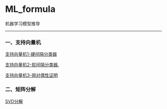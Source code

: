 # ML_formula
机器学习模型推导

---

### 一、支持向量机 

[支持向量机1-硬间隔分类器](https://github.com/luhao2013/ML_formula/blob/master/%E6%94%AF%E6%8C%81%E5%90%91%E9%87%8F%E6%9C%BA/%E6%94%AF%E6%8C%81%E5%90%91%E9%87%8F%E6%9C%BA1-%E7%A1%AC%E9%97%B4%E9%9A%94%E5%88%86%E7%B1%BB%E5%99%A8.pdf)

[支持向量机2-软间隔分类器.](https://github.com/luhao2013/ML_formula/blob/master/%E6%94%AF%E6%8C%81%E5%90%91%E9%87%8F%E6%9C%BA/%E6%94%AF%E6%8C%81%E5%90%91%E9%87%8F%E6%9C%BA2-%E8%BD%AF%E9%97%B4%E9%9A%94%E5%88%86%E7%B1%BB%E5%99%A8.pdf)

[支持向量机3-弱对偶性证明](https://github.com/luhao2013/ML_formula/blob/master/%E6%94%AF%E6%8C%81%E5%90%91%E9%87%8F%E6%9C%BA/%E6%94%AF%E6%8C%81%E5%90%91%E9%87%8F%E6%9C%BA3-%E5%BC%B1%E5%AF%B9%E5%81%B6%E6%80%A7%E8%AF%81%E6%98%8E.pdf)

### 二、矩阵分解

[SVD分解](https://github.com/luhao2013/ML_formula/blob/master/%E7%9F%A9%E9%98%B5%E5%88%86%E8%A7%A3/SVD%E5%88%86%E8%A7%A3.pdf)